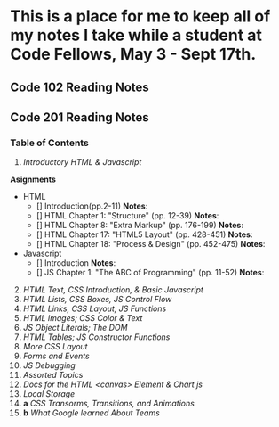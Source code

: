 # This is a place for me to keep all of my notes I take while a student at Code Fellows, May 3 - Sept 17th.

## Code 102 Reading Notes

## Code 201 Reading Notes
### Table of Contents
1. *Introductory HTML & Javascript*

**Asignments**
- HTML
    - [] Introduction(pp.2-11)
    **Notes**:
    - [] HTML Chapter 1: "Structure" (pp. 12-39)
    **Notes**:
    - [] HTML Chapter 8: "Extra Markup" (pp. 176-199)
    **Notes**:
    - [] HTML Chapter 17: "HTML5 Layout" (pp. 428-451)
    **Notes**:
    - [] HTML Chapter 18: "Process & Design" (pp. 452-475)
    **Notes**:
- Javascript
    - [] Introduction
    **Notes**:
    - [] JS Chapter 1: "The ABC of Programming" (pp. 11-52)
    **Notes**:
2. *HTML Text, CSS Introduction, & Basic Javascript*
3. *HTML Lists, CSS Boxes, JS Control Flow*
4. *HTML Links, CSS Layout, JS Functions*
5. *HTML Images; CSS Color & Text*
6. *JS Object Literals; The DOM*
7. *HTML Tables; JS Constructor Functions*
8. *More CSS Layout*
9. *Forms and Events*
10. *JS Debugging*
11. *Assorted Topics*
12. *Docs for the HTML \<canvas\> Element & Chart.js*
13. *Local Storage*
14. **a** *CSS Transorms, Transitions, and Animations*
14. **b** *What Google learned About Teams*